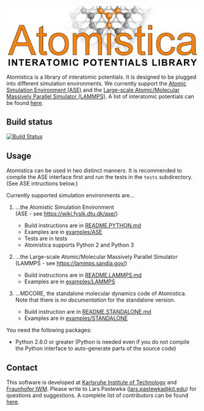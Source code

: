 ![Atomistica](https://github.com/Atomistica/atomistica/blob/master/images/logo.png)

Atomistica is a library of interatomic potentials. It is designed to be plugged
into different simulation environments. We currently support the
[Atomic Simulation Environment (ASE)](https://wiki.fysik.dtu.dk/ase/) and
the [Large-scale Atomic/Molecular Massively Parallel Simulator (LAMMPS)](http://lammps.sandia.gov/).
A list of interatomic potentials can be found [here](POTENTIALS.md).

Build status
------------

[![Build Status](https://travis-ci.org/Atomistica/atomistica.svg?branch=master)](https://travis-ci.org/Atomistica/atomistica)

Usage
-----

Atomistica can be used in two distinct manners. It is recommended to compile the
ASE interface first and run the tests in the `tests` subdirectory. (See ASE
intructions below.)

Currently supported simulation environments are...

1.  ...the Atomistic Simulation Environment   
    (ASE - see https://wiki.fysik.dtu.dk/ase/)
    * Build instructions are in [README.PYTHON.md](README.PYTHON.md)
    * Examples are in [examples/ASE](examples/ASE)
    * Tests are in tests
    * Atomistica supports Python 2 and Python 3

2.  ...the Large-scale Atomic/Molecular Massively Parallel Simulator   
    (LAMMPS - see https://lammps.sandia.gov/)
    * Build instructions are in [README.LAMMPS.md](README.LAMMPS.md)
    * Examples are in [examples/LAMMPS](examples/LAMMPS)

3.  ...MDCORE, the standalone molecular dynamics code of Atomistica.
    Note that there is _no documentation_ for the standalone version.
    * Build instruction are in [README.STANDALONE.md](README.STANDALONE.md)
    * Examples are in [examples/STANDALONE](examples/STANDALONE)

You need the following packages:

* Python 2.6.0 or greater (Python is needed even if you do not compile the
  Python interface to auto-generate parts of the source code)


Contact
-------

This software is developed at
[Karlsruhe Institute of Technology](http://www.yin.kit.edu/english/1103_1692.php)
and
[Fraunhofer IWM](http://www.en.iwm.fraunhofer.de/business-units/tribology/multiscale-modeling-and-tribosimulation/).
Please write to Lars Pastewka (lars.pastewka@kit.edu) for questions and suggestions.
A complete list of contributors can be found [here](AUTHORS.md).
